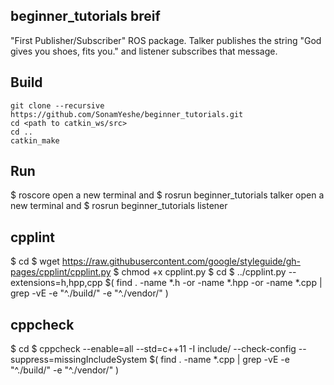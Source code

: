 ## beginner_tutorials breif
"First Publisher/Subscriber" ROS package. Talker publishes the string "God gives you shoes, fits you." and listener subscribes that message.

## Build
```
git clone --recursive https://github.com/SonamYeshe/beginner_tutorials.git
cd <path to catkin_ws/src>
cd ..
catkin_make
```

## Run
$ roscore
open a new terminal and $ rosrun beginner_tutorials talker 
open a new terminal and $ rosrun beginner_tutorials listener

## cpplint
$ cd <path to parent folder of the catkin_ws>
$ wget https://raw.githubusercontent.com/google/styleguide/gh-pages/cpplint/cpplint.py
$ chmod +x cpplint.py
$ cd <path to catkin_ws>
$ ../cpplint.py --extensions=h,hpp,cpp $( find . -name *.h -or -name *.hpp -or -name *.cpp | grep -vE -e "^./build/" -e "^./vendor/" )

## cppcheck
$ cd <path to catkin_ws>
$ cppcheck --enable=all --std=c++11 -I include/ --check-config --suppress=missingIncludeSystem $( find . -name *.cpp | grep -vE -e "^./build/" -e "^./vendor/" )


